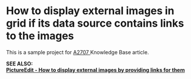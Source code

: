 # How to display external images in grid if its data source contains links to the images


<p>This is a sample project for <a href="https://www.devexpress.com/Support/Center/p/A2707">A2707</a><u> </u>Knowledge Base article.</p><p><strong>S</strong><strong>EE ALSO</strong><strong>:<br />
</strong><strong><a href="https://www.devexpress.com/Support/Center/p/E3025">PictureEdit - How to display external images by providing links for them</a></strong></p>

<br/>


